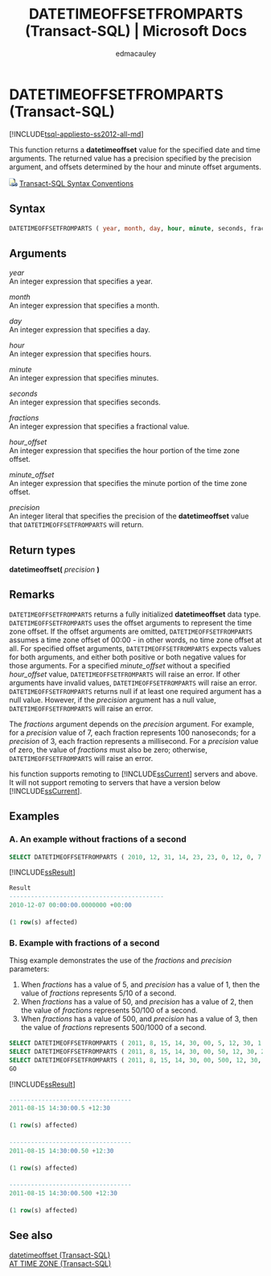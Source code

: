 ﻿---
title: "DATETIMEOFFSETFROMPARTS (Transact-SQL) | Microsoft Docs"
ms.custom: ""
ms.date: "07/29/2017"
ms.prod: sql
ms.prod_service: "database-engine, sql-database, sql-data-warehouse, pdw"
ms.component: "t-sql|functions"
ms.reviewer: ""
ms.suite: "sql"
ms.technology: t-sql
ms.tgt_pltfrm: ""
ms.topic: "language-reference"
f1_keywords: 
  - "DATETIMEOFFSETFROMPARTS_TSQL"
  - "DATETIMEOFFSETFROMPARTS"
dev_langs: 
  - "TSQL"
helpviewer_keywords: 
  - "DATETIMEOFFSETFROMPARTS function"
ms.assetid: 463da1f4-b4b6-45a3-9a95-ea1f99575542
caps.latest.revision: 19
author: edmacauley
ms.author: edmaca
manager: craigg
monikerRange: ">= aps-pdw-2016 || = azuresqldb-current || = azure-sqldw-latest || >= sql-server-2016 || = sqlallproducts-allversions"
---
# DATETIMEOFFSETFROMPARTS (Transact-SQL)
[!INCLUDE[tsql-appliesto-ss2012-all-md](../../includes/tsql-appliesto-ss2012-all-md.md)]

This function returns a **datetimeoffset** value for the specified date and time arguments. The returned value has a precision specified by the precision argument, and offsets determined by the hour and minute offset arguments.
  
![Topic link icon](../../database-engine/configure-windows/media/topic-link.gif "Topic link icon") [Transact-SQL Syntax Conventions](../../t-sql/language-elements/transact-sql-syntax-conventions-transact-sql.md)
  
## Syntax  
  
```sql
DATETIMEOFFSETFROMPARTS ( year, month, day, hour, minute, seconds, fractions, hour_offset, minute_offset, precision )  
```  
  
## Arguments  
*year*  
An integer expression that specifies a year.
  
*month*  
An integer expression that specifies a month.
  
*day*  
An integer expression that specifies a day.
  
*hour*  
An integer expression that specifies hours.
  
*minute*  
An integer expression that specifies minutes.
  
*seconds*  
An integer expression that specifies seconds.
  
*fractions*  
An integer expression that specifies a fractional value.
  
*hour_offset*  
An integer expression that specifies the hour portion of the time zone offset.
  
*minute_offset*  
An integer expression that specifies the minute portion of the time zone offset.
  
*precision*  
An integer literal that specifies the precision of the **datetimeoffset** value that `DATETIMEOFFSETFROMPARTS` will return.
  
## Return types
**datetimeoffset(** *precision* **)**
  
## Remarks  
`DATETIMEOFFSETFROMPARTS` returns a fully initialized **datetimeoffset** data type. `DATETIMEOFFSETFROMPARTS` uses the offset arguments to represent the time zone offset. If the offset arguments are omitted, `DATETIMEOFFSETFROMPARTS` assumes a time zone offset of 00:00 - in other words, no time zone offset at all. For specified offset arguments, `DATETIMEOFFSETFROMPARTS` expects values for both arguments, and either both positive or both negative values for those arguments. For a specified *minute_offset* without a specified *hour_offset* value, `DATETIMEOFFSETFROMPARTS` will raise an error. If other arguments have invalid values, `DATETIMEOFFSETFROMPARTS` will raise an error. `DATETIMEOFFSETFROMPARTS` returns null if at least one required argument has a null value. However, if the *precision* argument has a null value, `DATETIMEOFFSETFROMPARTS` will raise an error.
  
The *fractions* argument depends on the *precision* argument. For example, for a *precision* value of 7, each fraction represents 100 nanoseconds; for a *precision* of 3, each fraction represents a millisecond. For a *precision* value of zero, the value of *fractions* must also be zero; otherwise, `DATETIMEOFFSETFROMPARTS` will raise an error.

his function supports remoting to  [!INCLUDE[ssCurrent](../../includes/sscurrent-md.md)] servers and above. It will not support remoting to servers that have a version below [!INCLUDE[ssCurrent](../../includes/sscurrent-md.md)].
  
## Examples  
  
### A. An example without fractions of a second  
  
```sql
SELECT DATETIMEOFFSETFROMPARTS ( 2010, 12, 31, 14, 23, 23, 0, 12, 0, 7 ) AS Result;  
```  
  
[!INCLUDE[ssResult](../../includes/ssresult-md.md)]
  
```sql
Result  
-------------------------------------------  
2010-12-07 00:00:00.0000000 +00:00  
  
(1 row(s) affected)  
```  
  
### B. Example with fractions of a second  
Thisg example demonstrates the use of the *fractions* and *precision* parameters:
1.   When *fractions* has a value of 5, and *precision* has a value of 1, then the value of *fractions* represents 5/10 of a second.  
1.   When *fractions* has a value of 50, and *precision* has a value of 2, then the value of *fractions* represents 50/100 of a second.  
1.   When *fractions* has a value of 500, and *precision* has a value of 3, then the value of *fractions* represents 500/1000 of a second.  
  
```sql
SELECT DATETIMEOFFSETFROMPARTS ( 2011, 8, 15, 14, 30, 00, 5, 12, 30, 1 );  
SELECT DATETIMEOFFSETFROMPARTS ( 2011, 8, 15, 14, 30, 00, 50, 12, 30, 2 );  
SELECT DATETIMEOFFSETFROMPARTS ( 2011, 8, 15, 14, 30, 00, 500, 12, 30, 3 );  
GO  
```  
  
[!INCLUDE[ssResult](../../includes/ssresult-md.md)]
  
```sql
----------------------------------  
2011-08-15 14:30:00.5 +12:30  
  
(1 row(s) affected)  
  
----------------------------------  
2011-08-15 14:30:00.50 +12:30  
  
(1 row(s) affected)  
  
----------------------------------  
2011-08-15 14:30:00.500 +12:30  
  
(1 row(s) affected)  
```  
  
## See also
[datetimeoffset &#40;Transact-SQL&#41;](../../t-sql/data-types/datetimeoffset-transact-sql.md)  
[AT TIME ZONE &#40;Transact-SQL&#41;](../../t-sql/queries/at-time-zone-transact-sql.md)
  
  


